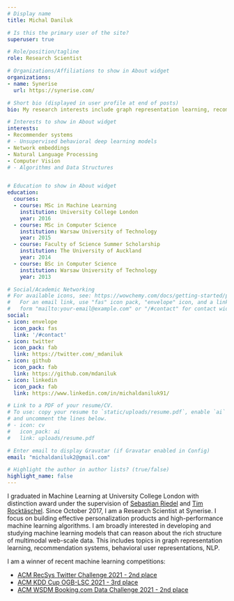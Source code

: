 ```yaml
---
# Display name
title: Michal Daniluk

# Is this the primary user of the site?
superuser: true

# Role/position/tagline
role: Research Scientist

# Organizations/Affiliations to show in About widget
organizations:
- name: Synerise
  url: https://synerise.com/

# Short bio (displayed in user profile at end of posts)
bio: My research interests include graph representation learning, recommendation systems, behavioral user representations, NLP.

# Interests to show in About widget
interests:
- Recommender systems
# - Unsupervised behavioral deep learning models
- Network embeddings
- Natural Language Processing
- Computer Vision
# - Algorithms and Data Structures


# Education to show in About widget
education:
  courses:
  - course: MSc in Machine Learning
    institution: University College London
    year: 2016
  - course: MSc in Computer Science
    institution: Warsaw University of Technology
    year: 2015
  - course: Faculty of Science Summer Scholarship
    institution: The University of Auckland
    year: 2014
  - course: BSc in Computer Science
    institution: Warsaw University of Technology
    year: 2013

# Social/Academic Networking
# For available icons, see: https://wowchemy.com/docs/getting-started/page-builder/#icons
#   For an email link, use "fas" icon pack, "envelope" icon, and a link in the
#   form "mailto:your-email@example.com" or "/#contact" for contact widget.
social:
- icon: envelope
  icon_pack: fas
  link: '/#contact'
- icon: twitter
  icon_pack: fab
  link: https://twitter.com/_mdaniluk
- icon: github
  icon_pack: fab
  link: https://github.com/mdaniluk
- icon: linkedin
  icon_pack: fab
  link: https://www.linkedin.com/in/michaldaniluk91/

# Link to a PDF of your resume/CV.
# To use: copy your resume to `static/uploads/resume.pdf`, enable `ai` icons in `params.toml`, 
# and uncomment the lines below.
# - icon: cv
#   icon_pack: ai
#   link: uploads/resume.pdf

# Enter email to display Gravatar (if Gravatar enabled in Config)
email: "michaldaniluk2@gmail.com"

# Highlight the author in author lists? (true/false)
highlight_name: false
---
```

I graduated in Machine Learning at University College London with distinction award under the supervision of [Sebastian Riedel](https://www.linkedin.com/in/riedel) and [Tim Rocktäschel](https://rockt.github.io/). Since October 2017, I am a Research Scientist at Synerise.  I focus on building effective personalization products and high-performance machine learning algorithms.
I am broadly interested in developing and studying machine learning models that can reason about the rich structure of multimodal web-scale data. This includes topics in graph representation learning, recommendation systems, behavioral user representations, NLP.

I am a winner of recent machine learning competitions:
* [ACM RecSys Twitter Challenge 2021 - 2nd place](https://recsys-twitter.com/)
* [ACM KDD Cup OGB-LSC 2021 - 3rd place](https://ogb.stanford.edu/kddcup2021/results/)
* [ACM WSDM Booking.com Data Challenge 2021 - 2nd place](https://www.bookingchallenge.com/)
